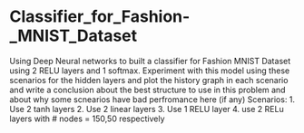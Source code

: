 # Classifier_for_Fashion-_MNIST_Dataset
Using Deep Neural networks to built a classifier for Fashion MNIST Dataset using 2 RELU layers and 1 softmax. Experiment with this model using these scenarios for the hidden layers and plot the history graph in each scenario and write a conclusion about the best structure to use in this problem and about why some scnearios have bad perfromance here (if any) Scenarios:      1. Use 2 tanh layers       2. Use 2 linear layers       3. Use 1 RELU layer      4. use 2 RELu layers with # nodes = 150,50 respectively
